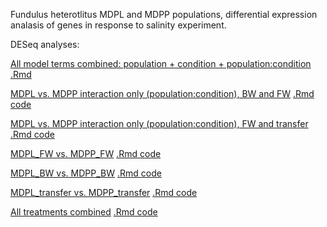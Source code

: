 Fundulus heterotlitus MDPL and MDPP populations, differential expression analasis of genes in response to salinity experiment. 

DESeq analyses:

[All model terms combined: population + condition + population:condition](http://htmlpreview.github.io/?https://github.com/ljcohen/Fhet_MDPL_MDPP_salinity_DE/blob/master/Fhet_MDPL_v_MDPP_combined.html) [.Rmd]()

[MDPL vs. MDPP interaction only (population:condition), BW and FW](http://htmlpreview.github.io/?https://github.com/ljcohen/Fhet_MDPL_MDPP_salinity_DE/blob/master/Fhet_MDPL_v_MDPP_interactiononly_FW_BW.html) [.Rmd code](https://github.com/ljcohen/Fhet_MDPL_MDPP_salinity_DE/blob/master/Fhet_MDPL_v_MDPP_interactiononly_FW_BW.Rmd)

[MDPL vs. MDPP interaction only (population:condition), FW and transfer](http://htmlpreview.github.io/?https://github.com/ljcohen/Fhet_MDPL_MDPP_salinity_DE/blob/master/Fhet_MDPL_v_MDPP_interactiononly_FW_transfer.html) [.Rmd code](https://github.com/ljcohen/Fhet_MDPL_MDPP_salinity_DE/blob/master/Fhet_MDPL_v_MDPP_interactiononly_FW_transfer.Rmd)

[MDPL_FW vs. MDPP_FW](http://htmlpreview.github.io/?https://github.com/ljcohen/Fhet_MDPL_MDPP_salinity_DE/blob/master/Fhet_MDPL_v_MDPP_FW.html) [.Rmd code](https://github.com/ljcohen/Fhet_MDPL_MDPP_salinity_DE/blob/master/Fhet_MDPL_v_MDPP_FW.Rmd)

[MDPL_BW vs. MDPP_BW](http://htmlpreview.github.io/?https://github.com/ljcohen/Fhet_MDPL_MDPP_salinity_DE/blob/master/Fhet_MDPL_v_MDPP_BW.html) [.Rmd code](https://github.com/ljcohen/Fhet_MDPL_MDPP_salinity_DE/blob/master/Fhet_MDPL_v_MDPP_BW.Rmd)

[MDPL_transfer vs. MDPP_transfer](http://htmlpreview.github.io/?https://github.com/ljcohen/Fhet_MDPL_MDPP_salinity_DE/blob/master/Fhet_MDPL_v_MDPP_transfer.html) [.Rmd code](https://github.com/ljcohen/Fhet_MDPL_MDPP_salinity_DE/blob/master/Fhet_MDPL_v_MDPP_transfer.Rmd)

[All treatments combined](http://htmlpreview.github.io/?https://github.com/ljcohen/Fhet_MDPL_MDPP_salinity_DE/blob/master/Fhet_MDPL_v_MDPP.html) [.Rmd code](https://github.com/ljcohen/Fhet_MDPL_MDPP_salinity_DE/blob/master/Fhet_MDPL_v_MDPP.Rmd)
